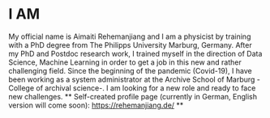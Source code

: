 # I AM
My official name is Aimaiti Rehemanjiang and I am a physicist by training with a PhD degree from The Philipps University Marburg, Germany. After my PhD and Postdoc research work, I trained myself in the direction of Data Science, Machine Learning in order to get a job in this new and rather challenging field. Since the beginning of the pandemic (Covid-19), I have been working as a system administrator at the Archive School of Marburg -College of archival science-. I am looking for a new role and ready to face new challenges.
** Self-created profile page (currently in German, English version will come soon): https://rehemanjiang.de/ **
